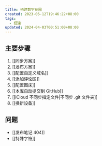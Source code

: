 ```yaml
---
title: 搭建数字花园
created: 2023-05-12T19:46:22+08:00
tags:
  - 搭建
updated: 2024-04-03T00:51:00+08:00
---
```


## 主要步骤

1. [[同步方案]]
2. [[发布方案]]
3. [[配置自定义域名]]
4. [[添加评论区]]
5. [[配置图床]]
6. [[本库自动提交到 GitHub]]
7. [[iCloud 不同步指定文件|不同步 .git 文件夹]]
8. [[换新设备]]

## 问题

- [[发布笔记 404]]
- [[特殊字符]]
